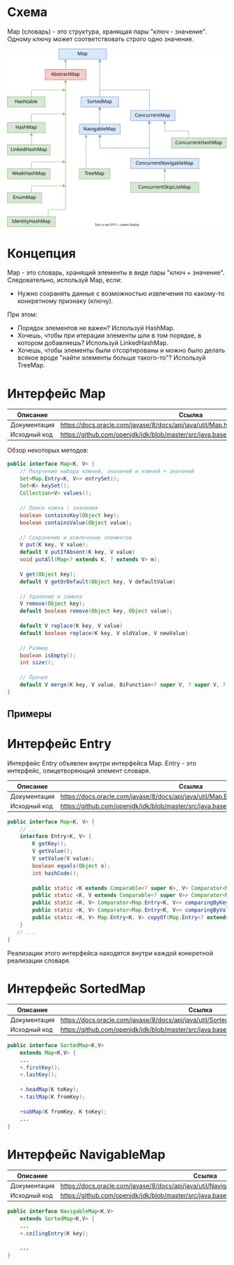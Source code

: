 # Схема

Map (словарь) - это структура, хранящая пары "ключ - значение". Одному ключу может соответствовать строго одно значение.

![coll_iface_concrete_map.drawio](img/coll_iface_concrete_map.drawio.svg)



# Концепция

Map - это словарь, хранящий элементы в виде пары "ключ + значение". Следовательно, используй Map, если:

* Нужно сохранять данные с возможностью извлечения по какому-то конкретному признаку (ключу).

При этом:

* Порядок элементов не важен? Используй HashMap.
* Хочешь, чтобы при итерации элементы шли в том порядке, в котором добавляешь? Используй LinkedHashMap.
* Хочешь, чтобы элементы были отсортированы и можно было делать всякое вроде "найти элементы больше такого-то"? Используй TreeMap.

# Интерфейс Map

| Описание     | Ссылка                                                       |
| ------------ | ------------------------------------------------------------ |
| Документация | https://docs.oracle.com/javase/8/docs/api/java/util/Map.html |
| Исходный код | https://github.com/openjdk/jdk/blob/master/src/java.base/share/classes/java/util/Map.java |

Обзор некоторых методов:

```java
public interface Map<K, V> {
    // Получение набора ключей, значений и ключей + значений
    Set<Map.Entry<K, V>> entrySet();
    Set<K> keySet();
    Collection<V> values();
    
    // Поиск ключа \ значения
    boolean containsKey(Object key);
    boolean containsValue(Object value);
    
    // Сохранение и извлечение элементов
    V put(K key, V value);
    default V putIfAbsent(K key, V value)
    void putAll(Map<? extends K, ? extends V> m);
    
    V get(Object key);
    default V getOrDefault(Object key, V defaultValue)
    
    // Удаление и замена
    V remove(Object key);
    default boolean remove(Object key, Object value);
        
    default V replace(K key, V value)
    default boolean replace(K key, V oldValue, V newValue)
    
    // Размер
    boolean isEmpty();
    int size();
    
    // Прочее
    default V merge(K key, V value, BiFunction<? super V, ? super V, ? extends V> remappingFunction)   
}
```

## Примеры



# Интерфейс Entry

Интерфейс Entry объявлен внутри интерфейса Map. Entry - это интерфейс, олицетворяющий элемент словаря.

| Описание     | Ссылка                                                       |
| ------------ | ------------------------------------------------------------ |
| Документация | https://docs.oracle.com/javase/8/docs/api/java/util/Map.Entry.html |
| Исходный код | https://github.com/openjdk/jdk/blob/master/src/java.base/share/classes/java/util/Map.java |

```java
public interface Map<K, V> {
    // ...
    interface Entry<K, V> {
        K getKey();
        V getValue();
        V setValue(V value);
        boolean equals(Object o);
        int hashCode();

        public static <K extends Comparable<? super K>, V> Comparator<Map.Entry<K, V>> comparingByKey();
        public static <K, V extends Comparable<? super V>> Comparator<Map.Entry<K, V>> comparingByValue();
        public static <K, V> Comparator<Map.Entry<K, V>> comparingByKey(Comparator<? super K> cmp);
        public static <K, V> Comparator<Map.Entry<K, V>> comparingByValue(Comparator<? super V> cmp);
        public static <K, V> Map.Entry<K, V> copyOf(Map.Entry<? extends K, ? extends V> e);
    }
   // ...
}
```

Реализации этого интерфейса находятся внутри каждой конкретной реализации словаря.

# Интерфейс SortedMap

| Описание     | Ссылка                                                       |
| ------------ | ------------------------------------------------------------ |
| Документация | https://docs.oracle.com/javase/8/docs/api/java/util/SortedMap.html |
| Исходный код | https://github.com/openjdk/jdk/blob/master/src/java.base/share/classes/java/util/SortedMap.java |

```java
public interface SortedMap<K,V> 
    extends Map<K,V> {
    ...
    +.firstKey();
    +.lastKey();
    
    +.headMap(K toKey);
    +.tailMap(K fromKey);
    
    +subMap(K fromKey, K toKey);
    ...
}
```



# Интерфейс NavigableMap

| Описание     | Ссылка                                                       |
| ------------ | ------------------------------------------------------------ |
| Документация | https://docs.oracle.com/javase/8/docs/api/java/util/NavigableMap.html |
| Исходный код | https://github.com/openjdk/jdk/blob/master/src/java.base/share/classes/java/util/NavigableMap.java |

```java
public interface NavigableMap<K,V> 
    extends SortedMap<K,V> {
    ...
    +.ceilingEntry(K key);
    
    ...
}
```


